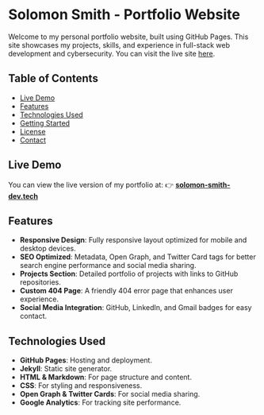 # Solomon Smith - Portfolio Website

Welcome to my personal portfolio website, built using GitHub Pages. This site showcases my projects, skills, and experience in full-stack web development and cybersecurity. You can visit the live site [here](https://solomon-smith-dev.tech).

## Table of Contents

- [Live Demo](#live-demo)
- [Features](#features)
- [Technologies Used](#technologies-used)
- [Getting Started](#getting-started)
- [License](#license)
- [Contact](#contact)

## Live Demo

You can view the live version of my portfolio at:
👉 **[solomon-smith-dev.tech](https://solomon-smith-dev.tech)**

## Features

- **Responsive Design**: Fully responsive layout optimized for mobile and desktop devices.
- **SEO Optimized**: Metadata, Open Graph, and Twitter Card tags for better search engine performance and social media sharing.
- **Projects Section**: Detailed portfolio of projects with links to GitHub repositories.
- **Custom 404 Page**: A friendly 404 error page that enhances user experience.
- **Social Media Integration**: GitHub, LinkedIn, and Gmail badges for easy contact.

## Technologies Used

- **GitHub Pages**: Hosting and deployment.
- **Jekyll**: Static site generator.
- **HTML & Markdown**: For page structure and content.
- **CSS**: For styling and responsiveness.
- **Open Graph & Twitter Cards**: For social media sharing.
- **Google Analytics**: For tracking site performance.

